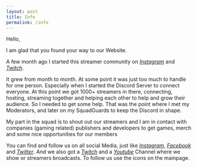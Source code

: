 ```yaml
---
layout: post
title: Info
permalink: /info
---
```


Hello,

I am glad that you found your way to our Website.

A few month ago I started this streamer community on *[Instagram](https://www.instagram.com/twitchsquads)* and *[Twitch](https://www.twitch.tv/twitchsquads)*.

<!--more-->

It grew from month to month. At some point it was just too much to handle
for one person. Especially when I started the Discord Server to connect everyone. At this point we got 1000+ streamers in there, connecting, hosting, streaming together and helping each other to help and grow their audience.
So I needed to get some help. That was the point where I met my Moderators, and later on my SquadGuards to keep the Discord in shape.

My part in the squad is to shout out our streamers and I am in contact with companies (gaming related) publishers and developers to get games, merch and some nice opportunities for our members

You can find and follow us on all social Media, just like *[Instagram](https://www.instagram.com/twitchsquads)*, *[Facebook](https://www.facebook.com/twitchsquads)* and *[Twitter](https://www.twitter.com/twitchsquads)*. And we also got a *[Twitch](https://www.twitch.tv/twitchsquads)* and a *[Youtube](https://www.youtube.com/twitchsquads)* Channel where we show or streamers broadcasts. To follow us use the icons on the mainpage.

